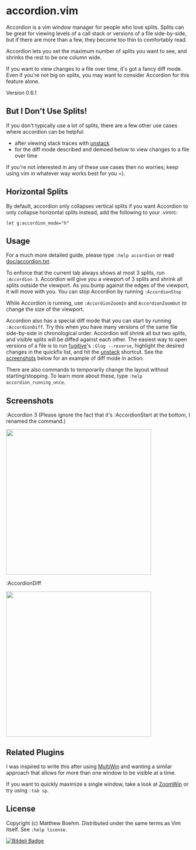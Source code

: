 accordion.vim
=============

Accordion is a vim window manager for people who love splits. Splits can be great for viewing levels of a call stack or versions of a file side-by-side, but if there are more than a few, they become too thin to comfortably read.

Accordion lets you set the maximum number of splits you want to see, and shrinks the rest to be one column wide. 

If you want to view changes to a file over time, it's got a fancy diff mode. Even if you're not big on splits, you may want to consider Accordion for this feature alone.

Version 0.6.1

But I Don't Use Splits!
-----------------------
If you don't typically use a lot of splits, there are a few other use cases where accordion can be helpful:

* after viewing stack traces with [unstack](https://github.com/mattboehm/vim-unstack)
* for the diff mode described and demoed below to view changes to a file over time

If you're not interested in any of these use cases then no worries; keep using vim in whatever way works best for you =).

Horizontal Splits
-----------------
By default, accordion only collapses vertical splits if you want Accordion to only collapse horizontal splits instead, add the following to your .vimrc:

    let g:accordion_mode="h"
    
Usage
-----
For a much more detailed guide, please type `:help accordion` or read [doc/accordion.txt](doc/accordion.txt).

To enforce that the current tab always shows at most 3 splits, run `:Accordion 3`. Accordion will give you a viewport of 3 splits and shrink all splits outside the viewport. As you bump against the edges of the viewport, it will move with you. You can stop Accordion by running `:AccordionStop`

While Accordion is running, use `:AccordionZoomIn` and `AccordionZoomOut` to change the size of the viewport.

Accordion also has a special diff mode that you can start by running `:AccordionDiff`.
Try this when you have many versions of the same file side-by-side in chronological order.
Accordion will shrink all but two splits, and visible splits will be diffed against each other.
The easiest way to open versions of a file is to run [fugitive](https://github.com/tpope/vim-fugitive)'s `:Glog --reverse`, highlight the desired changes in the quickfix list, and hit the [unstack](https://github.com/mattboehm/vim-unstack) shortcut.
See the [screenshots](#Screenshots) below for an example of diff mode in action.

There are also commands to temporarily change the layout without starting/stopping. To learn more about these, type `:help accordion_running_once`.

Screenshots
-----------

:Accordion 3
(Please ignore the fact that it's :AccordionStart at the bottom, I renamed the command.)

[<img src="http://i.imgur.com/POkMUNv.gif" width="395"/>](http://i.imgur.com/POkMUNv.gif)

:AccordionDiff

[<img src="http://i.imgur.com/6N9haPt.gif" width="395"/>](http://i.imgur.com/6N9haPt.gif)

Related Plugins
---------------
I was inspired to write this after using [MultiWin](http://www.vim.org/scripts/script.php?script_id=1083) and wanting a similar approach that allows for more than one window to be visible at a time.

If you want to quickly maximize a single window, take a look at [ZoomWin](http://www.vim.org/scripts/script.php?script_id=508) or try using `:tab sp`.

License
-------
Copyright (c) Matthew Boehm.  Distributed under the same terms as Vim itself.
See `:help license`.


[![Bitdeli Badge](https://d2weczhvl823v0.cloudfront.net/mattboehm/vim-accordion/trend.png)](https://bitdeli.com/free "Bitdeli Badge")

